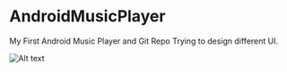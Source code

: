 # AndroidMusicPlayer
My First Android Music Player and Git Repo
Trying to design different UI.

![Alt text](http://i60.tinypic.com/2a5lnwp.png "Sample UI")
